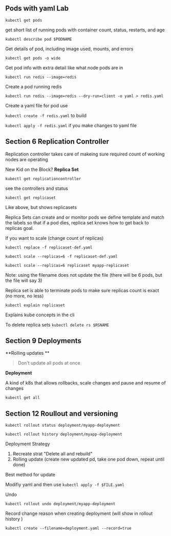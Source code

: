 ## Pods with yaml Lab

`kubectl get pods`

get short list of running pods with container count, status, restarts, and age

`kubectl describe pod $PODNAME`

Get details of pod, including image used, mounts, and errors

`kubectl get pods -o wide`

Get pod info with extra detail like what node pods are in

`kubectl run redis --image=redis`

Create a pod running redis

`kubectl run redis --image=redis --dry-run=client -o yaml > redis.yaml`

Create a yaml file for pod use 

`kubectl create -f redis.yaml` to build

`kubectl apply -f redis.yaml` if you make changes to yaml file

## Section 6 Replication Controller

Replication controller takes care of makeing sure required count of working nodes are operating

New Kid on the Block? **Replica Set**

`kubectl get replicationcontroller`

see the controllers and status

`kubectl get replicaset`

Like above, but shows replicasets

Replica Sets can create and or monitor pods 
we define template and match the labels so that if a pod dies, replica set knows how to get back to replicas goal.

If you want to scale (change count of replicas)
```
kubectl replace -f replicaset-def.yaml

kubectl scale --replicas=6 -f replicaset-def.yaml

kubectl scale --replicas=6 replicaset myapp-replicaset
```
Note: using the filename does not update the file (there will be 6 pods, but the file will say 3)

Replica set is able to terminate pods to make sure replicas count is exact (no more, no less)

`kubectl explain replicaset`

Explains kube concepts in the cli

To delete replica sets `kubectl delete rs $RSNAME`

## Section 9 Deployments

**Rolling updates **

  > Don't update all pods at once

**Deployment**

A kind of k8s that allows rollbacks, scale changes and pause and resume of changes

`kubectl get all`

## Section 12 Roullout and versioning

`kubectl rollout status deployment/myapp-deployment`

`kubectl rollout history deployment/myapp-deployment`

Deployment Strategy
1. Recreate strat "Delete all and rebuild"
1. Rolling update (create new updated pd, take one pod down, repeat until done)

Best method for update

Modifiy yaml and then use `kubectl apply -f $FILE.yaml`

Undo

`kubectl rollout undo deployment/myapp-deployment`

Record change reason when creating deployment (will show in rollout history
)

`kubectl create --filename=deployment.yaml --record=true`